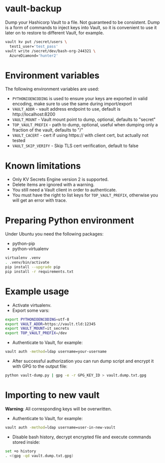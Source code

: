 # vault-backup

Dump your Hashicorp Vault to a file. Not guaranteed to be consistent.
Dump is a form of commands to inject keys into Vault, so it is convenient to
use it later on to restore to different Vault, for example.

```bash
vault kv put /secret/users \
  test1_user='test_pass'
vault write /secret/dev/bash-org-244321 \
  AzureDiamond='hunter2'
```

# Environment variables

The following environment variables are used:
* `PYTHONIOENCODING` is used to ensure your keys are exported in valid encoding, make sure to use the same during import/export
* `VAULT_ADDR` - vault address endpoint to use, default is http://localhost:8200
* `VAULT_MOUNT` - Vault mount point to dump, optional, defaults to "secret"
* `TOP_VAULT_PREFIX` - path to dump, optional, useful when dumping only a fraction of the vault, defaults to "/"
* `VAULT_CACERT` - cert if using https:// with client cert, but actually not tested
* `VAULT_SKIP_VERIFY` - Skip TLS cert verification, default to false

# Known limitations

* Only KV Secrets Engine version 2 is supported.
* Delete items are ignored with a warning.
* You still need a Vault client in order to authenticate.
* You must have the right to list keys for `TOP_VAULT_PREFIX`, otherwise you will get an error with trace.

# Preparing Python environment

Under Ubuntu you need the following packages:

* python-pip
* python-virtualenv

```bash
virtualenv .venv
. .venv/bin/activate
pip install --upgrade pip
pip install -r requirements.txt
```

# Example usage

* Activate virtualenv.
* Export some vars:

```bash
export PYTHONIOENCODING=utf-8
export VAULT_ADDR=https://vault.tld:12345
export VAULT_MOUNT=it_secrets
export TOP_VAULT_PREFIX=/dev
```

* Authenticate to Vault, for example:

```bash
vault auth -method=ldap username=your-username
```

* After successful authorization you can run dump script and encrypt it with GPG to the output file:

```bash
python vault-dump.py | gpg -e -r GPG_KEY_ID > vault.dump.txt.gpg
```

# Importing to new vault

**Warning**: All corresponding keys will be overwritten.

* Authenticate to Vault, for example:

```bash
vault auth -method=ldap username=user-in-new-vault
```

* Disable bash history, decrypt encrypted file and execute commands stored inside:

```bash
set +o history
. <(gpg -qd vault.dump.txt.gpg)
```
